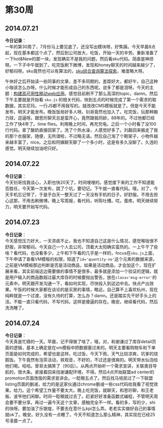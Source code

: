 第30周
======

## 2014.07.21

**今日记录**：  
一年的第30周了，7月份马上要见底了。还没写出模块呀，好焦躁。今天早晨8点起，现在基本都这个点了，然后到公司放大，吃饭，开始一天的辛劳。重新准备了一下hot&New的那一块，发现确实不是我的问题，然后看sku代码。简直是神烦呀。一下子中午就到了。吃完饭刷下微博，发现和honey聊天的时间越来越少了，好郁闷呀。sku竟然也可以有算法的，[sku组合查询算法探索](http://ued.taobao.org/blog/2012/07/sku-search-algorithm/)，难度略大呀。

午休好之后开始读一些同事的文章，差不多同期的，差距好大，都好牛，自己这种小咖该怎么办呀。什么时候才能形成自己的东西呢。说多了都是泪呀。今天的主题：[构建高可用性移动web应用](http://www.atatech.org/articles/16602)。感觉目前刷不了那么高深的topic，damn。然后下午主要就是开始看 `sku.js` 的相关代码，快到五点的时候完成了第一个需求的取数据，其实尼玛，一行JS都不用我写的。就改改CMS模板就是了。但是今天不能发布，明天才能发布。晚饭饭局好多人呀。钊哥竟然也加入了。吃完饭，玩那种腕力球，逗逼呀。跟思珩聊天总是蛮开心，竟然跟我同龄，88年的。不过他都已经工作了快4年了。time flies。利用晚上时间，再充充电。之后一个小时看了没100行代码。拿了酸奶直接回家了。洗了个热水澡，人感觉好多了。刘磊回来搬走了我的那个衣服架，随便，无所谓啦，不过略无语。然后自己淘了个鞋架子，小物件越来越丰富了，nice。之后和阿姨聊天聊了一个多小时，这是有多久没聊了。久违的感觉。明天继续加油吧只好。

## 2014.07.22

**今日记录**：  
今天钊哥找我谈心，入职也快20天了。时间嗖嗖的。感觉接下来的工作不知道能否胜任，今天第一次发布，跳了个坑，要切记。下午就一直看代码。哦，对了，今天手机忘记带了，于是乎白天一整天过了一天没有手机的日子。好舒服。不用去担心这那，不用去刷微博。晚上写周报，看代码，听陈吐槽。哎。蛋疼。明天继续努力，明天要开始写代码。

## 2014.07.23

**今日记录**：  
今天感觉压力好大，一天浓痰不止，我也不知道自己这是什么情况，感觉喉咙很不舒服，非常郁闷。今天自己一个人去公司，顶着大太阳确实蛮热的。一上午干了些啥？看代码，也没看多少，上午和下午看的几乎是一样的，focus在`sku.js`上面，下午申请了查看VM模板的权限，知道了`id='quantity-no'`这个元素的数据来源，之前是VM模板那边判断是否是活动商品，如果是活动商品，才会加这个，现在扩展来看，其实前端这边需要做的事情不是很多，最多就是添加一个验证的逻辑，就是用户输入的商品数超过最大库存的时候要抛出警告，放在`class='msg-error'`的元素中。明天跟开发沟通一下，看如何实现，尽快投入到这边中去。快点产出效果。午饭的时候大家都在谈论的是买房的事情，略远，自己算不上喜欢杭州，现在纯粹就是一个过渡，没有久待的打算，怎么办？damn。还是踏实先干好手头上的活。不能一直只看代码，不写代码，这样是傻逼的存在。晚安。继续看代码，然后洗洗睡了。

## 2014.07.24

**今日记录**：  
今天真是忙碌的一天。早晨，记不得做了啥了，哦，对，和谢谦过了库存detail页面的逻辑，基本上确定是在vm模板中把数据塞过来的。明天主要看购物车和下单页面是如何完成的，希望也是这样。吃过饭，今天下雨，天气比较凉爽，坑爹的烧鹅饭。下午竟然有泡茶活动，铁观音，不好的，不过还是很爽的。明天带水仙泡给他们喝。哈哈。曾哥太搞笑了（90后）。从两点开始听一个需求宣讲，关联类目导航的，很大条。紧接着回来找谢谦配环境，不得。然后4点开始联盟ad center的promotion页面改版的需求宣讲会。一眨眼五点了。然后找马培民过了一下联盟listing页面的删减，给力的是这家伙通过chrome删减一些css代码给我看了视觉效果。给力。这个希望工作量不要太大。晚上吃完饭，就聊天，和思珩聊，和王老板、波爷他们闲聊。时间一眨眼就过去了。赶紧好好准备函数式编程，不管明天周会要不要分享。再过一遍今天这个文章，感触完全不一样。看的多，写的少，shi的快呀。要加油了乐银煌，不要去在意什么kpi怎么弄。老老实实做好自己的事情就ok了。晚安。好久没有一点睡了。今天不知道怎么那么精神，其实现在已经25号凌晨一点了。
